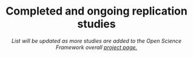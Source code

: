 ---
# Documentation: https://wowchemy.com/docs/page-builder/
widget: accomplishments
headless: false
weight: 10

title: 'Completed and ongoing replication studies'
subtitle: '*List will be updated as more studies are added to the Open Science Framework overall [project page.](https://www.doi.org/10.17605/OSF.IO/3VUFG)*'

date_format: Jan 2006

item:
- organization: Original article link
  organization_url: 'https://doi.org/10.1123/ijspp.2019-0098'
  date_end: ""
  date_start: "2022-03-03"
  description: "Replication of Venier, Grgic & Mikulic, (2019)."
  title: Acute Enhancement of Jump Performance, Muscle Strength, and Power in Resistance-Trained Men After Consumption of Caffeinated Chewing Gum
  url: "https://doi.org/10.17605/OSF.IO/XDQ8H"
- organization: Original article link
  organization_url: 'https://doi.org/10.1016/j.jsams.2017.06.007'
  date_end: ""
  date_start: "2022-03-03"
  description: "Replication of Johnston et al., (2018)."
  title: Effects of Maximal Anaerobic Fatigue on Dynamic Postural Control Using the Y-Balance Test
  url: "https://doi.org/10.17605/OSF.IO/KQDPM"
- organization: Original article link
  organization_url: 'https://doi.org/10.1519/JSC.0000000000001280'
  date_end: ""
  date_start: "2022-05-03"
  description: "Replication of Bloms et al., (2016)."
  title: The Effects of Caffeine on Vertical Jump Height and Execution in Collegiate Athletes
  url: "https://doi.org/10.17605/OSF.IO/JNSP4"
- organization: Original article
  organization_url: 'https://doi.org/10.1519/JSC.0000000000001503'
  date_end: ""
  date_start: "2022-04-03"
  description: "Replication of Palmer et al. (2017)."
  title: Age-Related Differences in Maximal and Rapid Torque Characteristics of the Hip Extensors and Dynamic Postural Balance in Healthy, Young and Old Females
  url: "https://doi.org/10.17605/OSF.IO/39H6A"
- organization: Original article
  organization_url: 'https://doi.org/10.1080/02640414.2015.1034756'
  date_end: ""
  date_start: "2022-05-03"
  description: "Replication of Strauts et al., (2016)."
  title: Acute Changes in Kinematic and Muscle Activity Patterns in Habitually Shod Rearfoot Strikers While Running Barefoot 
  url: "https://doi.org/10.17605/OSF.IO/AJX92"
- organization: Original article link
  organization_url: 'https://doi.org/10.1249/mss.0000000000002323'
  date_end: ""
  date_start: "2022-04-03"
  description: "Replication of Verschueren et al., (2020)."
  title: Does Mental Fatigue Negatively Affect Outcomes of Functional Performance Tests? 
  url: "https://doi.org/10.17605/OSF.IO/K8HW4"
- organization: Original article link
  organization_url: 'https://doi.org/110.1519/JSC.0000000000003166'
  date_end: ""
  date_start: "2022-05-03"
  description: "Replication of Davies et al., (2020)."
  title: Changes in Bench Press Velocity and Power After 8 Weeks of High-Load Cluster- or Traditional-Set Structures 
  url: "https://doi.org/10.17605/OSF.IO/H63VC"
- organization: Original article
  organization_url: 'https://doi.org/10.1111/sms.13776'
  date_end: ""
  date_start: "2022-07-03"
  description: "Replication of Norum et al. (2020)."
  title: Caffeine Increases Strength and Power Performance in Resistance Trained Female during the Early Follicular Phase
  url: "https://doi.org/10.17605/OSF.IO/T32C8"
- organization: Original article link
  organization_url: 'https://doi.org/10.1111/sms.13550'
  date_end: ""
  date_start: "2022-08-03"
  description: "Replication of Helm et al., (2020)."
  title: Anticipation of drop height affects neuromuscular control and muscle-tendon mechanics
  url: "https://doi.org/10.17605/OSF.IO/EKY3X"
- organization: Original article link
  organization_url: 'https://doi.org/10.1080/02640414.2020.1763053'
  date_end: ""
  date_start: "2022-06-03"
  description: "Replication of Page and Greig (2020)."
  title: The Cumulative and Residual Changes in Eccentric Knee Flexor Strength Indices Following Soccer-Specific Treadmill Running
  url: "https://doi.org/10.17605/OSF.IO/S3PFH"
- organization: Original article
  organization_url: 'https://doi.org/10.1080/17461391.2017.1308560'
  date_end: ""
  date_start: "2022-06-01"
  description: "Replication of Sinsurin, Srisangboriboon and Vachalathiti (2017)."
  title: Side-to-side Differences in Lower Extremity Biomechanics during Multidirectional Jump Landing in Volleyball Athletes
  url: "https://doi.org/10.17605/OSF.IO/RG2Q4"
- organization: Original article
  organization_url: 'https://doi.org/10.1007/s00421-017-3747-1'
  date_end: ""
  date_start: "2022-08-01"
  description: "Replication of Salam, Marcora and Hopker study (2018)."
  title: The Effect of Mental Fatigue on Critical Power during Cycling Exercise
  url: "https://doi.org/10.17605/OSF.IO/3N6M8"
- organization: Original article link
  organization_url: 'https://doi.org/10.1519/JSC.0000000000002749'
  date_end: ""
  date_start: "2022-06-01"
  description: "Replication of Herrington, Ghulam and Comfort (2021)."
  title: Quadriceps Strength and Functional Performance After Anterior Cruciate Ligament Reconstruction in Professional Soccer Players at Time of Return of Sport
  url: "https://doi.org/10.17605/OSF.IO/Z248U"
- organization: Original article link
  organization_url: 'https://doi.org/10.1123/ijspp.2019-0554'
  date_end: ""
  date_start: "2022-09-01"
  description: "Replication of Barranco-Gil (2020)."
  title: Warming Up Before a 20-Minute Endurance Effort Is It Really Worth It?
  url: "https://doi.org/10.17605/OSF.IO/MKEPB"
- organization: Original article link
  organization_url: 'https://doi.org/10.1519/JSC.0000000000001122'
  date_end: ""
  date_start: "2022-09-01"
  description: "Replication of La Monica (2016)."
  title: Altering Work to Rest Ratios Differentially Influences Fatigue Indices During Repeated Sprint Ability Testing
  url: "https://doi.org/10.17605/OSF.IO/2DJZM"
- organization: Original article
  organization_url: 'https://doi.org/10.1519/JSC.0000000000003009'
  date_end: ""
  date_start: "2022-10-01"
  description: "Replication of Comyns, Brady and Molloy (2019)."
  title: Effect of Attentional Focus Strategies on the Biomechanical Performance of the Drop Jump
  url: "https://doi.org/10.17605/OSF.IO/T6J2H"
- organization: Original article
  organization_url: 'https://doi.org/10.1519/JSC.0000000000003326'
  date_end: ""
  date_start: "2022-10-01"
  description: "Replication of Pinto and McGill (2020)."
  title: Voluntary muscle relaxation can mitigate fatigue and improve countermovement jump performance
  url: "https://doi.org/10.17605/OSF.IO/P9QKA"
- organization: Original article link
  organization_url: 'https://doi.org/10.1123/ijspp.2019-0763'
  date_end: ""
  date_start: "2022-10-01"
  description: "Replication of Konings and Hettinga (2020)."
  title: Preexercise Cycling Protocol Alters Pacing Behavior in Competitive Time Trials
  url: "https://doi.org/10.17605/OSF.IO/MEKWQ"

---